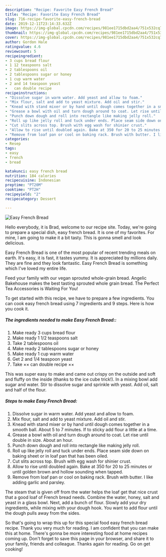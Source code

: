 ```yaml
---
description: "Recipe: Favorite Easy French Bread"
title: "Recipe: Favorite Easy French Bread"
slug: 716-recipe-favorite-easy-french-bread
date: 2019-12-11T23:14:33.632Z
image: https://img-global.cpcdn.com/recipes/981ee1715dbd2aa4/751x532cq70/easy-french-bread-recipe-main-photo.jpg
thumbnail: https://img-global.cpcdn.com/recipes/981ee1715dbd2aa4/751x532cq70/easy-french-bread-recipe-main-photo.jpg
cover: https://img-global.cpcdn.com/recipes/981ee1715dbd2aa4/751x532cq70/easy-french-bread-recipe-main-photo.jpg
author: Gordon Hale
ratingvalue: 4.6
reviewcount: 5
recipeingredient:
- 3 cups bread flour
- 1 12 teaspoons salt
- 2 tablespoons oil
- 2 tablespoons sugar or honey
- 1 cup warm water
- 2 and 14 teaspoon yeast
-   can double recipe 
recipeinstructions:
- "Dissolve sugar in warm water. Add yeast and allow to foam."
- "Mix flour, salt and add to yeast mixture. Add oil and stir."
- "Knead with stand mixer or by hand until dough comes together in a smooth ball. About 5 to 7 minutes. If to sticky add flour a little at a time."
- "Grease a bowl with oil and turn dough around to coat. Let rise until double in size. About an hour."
- "Punch down dough and roll into rectangle like making jelly roll."
- "Roll up like jelly roll and tuck under ends. Place seam side down on baking sheet or in loaf pan that has been oiled."
- "Cut slits across top. Brush with egg wash for shinier crust."
- "Allow to rise until doubled again. Bake at 350 for 20 to 25 minutes or until golden brown and hollow sounding when tapped."
- "Remove from loaf pan or cool on baking rack. Brush with butter. I like adding garlic and parsley."
categories:
- Resep
tags:
- easy
- french
- bread

katakunci: easy french bread
nutrition: 184 calories
recipecuisine: Indonesian
preptime: "PT20M"
cooktime: "PT2H"
recipeyield: "2"
recipecategory: Dessert

---
```



![Easy French Bread](https://img-global.cpcdn.com/recipes/981ee1715dbd2aa4/751x532cq70/easy-french-bread-recipe-main-photo.jpg)

Hello everybody, it is Brad, welcome to our recipe site. Today, we're going to prepare a special dish, easy french bread. It is one of my favorites. For mine, I am going to make it a bit tasty. This is gonna smell and look delicious.

Easy French Bread is one of the most popular of recent trending meals on earth. It's easy, it is fast, it tastes yummy. It is appreciated by millions daily. They are fine and they look fantastic. Easy French Bread is something which I've loved my entire life.

Feed your family with our vegan sprouted whole-grain bread. Angelic Bakehouse makes the best tasting sprouted whole grain bread. The Perfect Tea Accessories is Waiting For You!


To get started with this recipe, we have to prepare a few ingredients. You can cook easy french bread using 7 ingredients and 9 steps. Here is how you cook it.

##### The ingredients needed to make Easy French Bread::

1. Make ready 3 cups bread flour
1. Make ready 1 1/2 teaspoons salt
1. Take 2 tablespoons oil
1. Make ready 2 tablespoons sugar or honey
1. Make ready 1 cup warm water
1. Get 2 and 1/4 teaspoon yeast
1. Take  ×× can double recipe ××


This was super easy to make and came out crispy on the outside and soft and fluffy on the inside (thanks to the ice cube trick!). In a mixing bowl add sugar and water. Stir to dissolve sugar and sprinkle with yeast. Add oil, salt and half of the flour. 

##### Steps to make Easy French Bread:

1. Dissolve sugar in warm water. Add yeast and allow to foam.
1. Mix flour, salt and add to yeast mixture. Add oil and stir.
1. Knead with stand mixer or by hand until dough comes together in a smooth ball. About 5 to 7 minutes. If to sticky add flour a little at a time.
1. Grease a bowl with oil and turn dough around to coat. Let rise until double in size. About an hour.
1. Punch down dough and roll into rectangle like making jelly roll.
1. Roll up like jelly roll and tuck under ends. Place seam side down on baking sheet or in loaf pan that has been oiled.
1. Cut slits across top. Brush with egg wash for shinier crust.
1. Allow to rise until doubled again. Bake at 350 for 20 to 25 minutes or until golden brown and hollow sounding when tapped.
1. Remove from loaf pan or cool on baking rack. Brush with butter. I like adding garlic and parsley.


The steam that is given off from the water helps the loaf get that nice crust that a good loaf of French bread needs. Combine the water, honey, salt and yeast in a glass bowl. Next, add a bunch of flour. Slowly add your dry ingredients, while mixing with your dough hook. You want to add flour until the dough pulls away from the sides. 

So that's going to wrap this up for this special food easy french bread recipe. Thank you very much for reading. I am confident that you can make this at home. There's gonna be more interesting food at home recipes coming up. Don't forget to save this page in your browser, and share it to your family, friends and colleague. Thanks again for reading. Go on get cooking!
